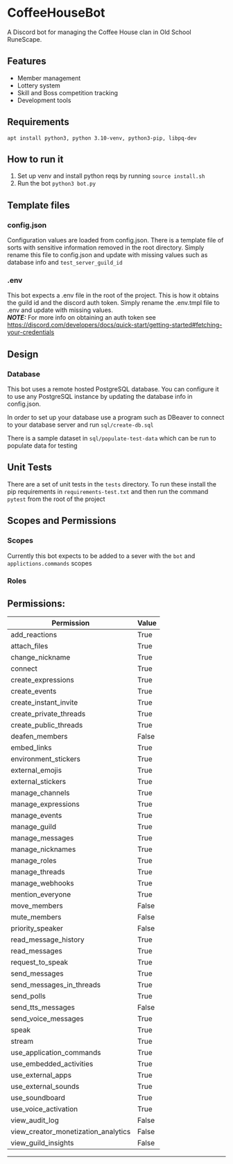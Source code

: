 # CoffeeHouseBot
A Discord bot for managing the Coffee House clan in Old School RuneScape.

## Features
- Member management
- Lottery system
- Skill and Boss competition tracking
- Development tools

## Requirements
```
apt install python3, python 3.10-venv, python3-pip, libpq-dev
```

## How to run it
1. Set up venv and install python reqs by running `source install.sh`
2. Run the bot `python3 bot.py`

## Template files
### config.json
Configuration values are loaded from config.json. There is a template file of sorts with sensitive information removed in the root directory. Simply rename this file to config.json and update with missing values such as database info and `test_server_guild_id`

### .env
This bot expects a .env file in the root of the project. This is how it obtains the guild id and the discord auth token.
Simply rename the .env.tmpl file to .env and update with missing values.<br>
**_NOTE:_**  For more info on obtaining an auth token see https://discord.com/developers/docs/quick-start/getting-started#fetching-your-credentials

## Design
### Database 
This bot uses a remote hosted PostgreSQL database. You can configure it to use any PostgreSQL instance by updating the database info in config.json.

In order to set up your database use a program such as DBeaver to connect to your database server and run `sql/create-db.sql`

There is a sample dataset in `sql/populate-test-data` which can be run to populate data for testing

## Unit Tests
There are a set of unit tests in the `tests` directory. To run these install the pip requirements in `requirements-test.txt` and then run the command `pytest` from the root of the project

## Scopes and Permissions
### Scopes
Currently this bot expects to be added to a sever with the `bot` and `applictions.commands` scopes

### Roles
Permissions:
----------------------------------------------
| Permission                         | Value |
|-------------------------------------|-------|
| add_reactions                      | True  |
| attach_files                        | True  |
| change_nickname                     | True  |
| connect                             | True  |
| create_expressions                  | True  |
| create_events                       | True  |
| create_instant_invite              | True  |
| create_private_threads              | True  |
| create_public_threads               | True  |
| deafen_members                      | False |
| embed_links                         | True  |
| environment_stickers                | True  |
| external_emojis                     | True  |
| external_stickers                   | True  |
| manage_channels                     | True  |
| manage_expressions                  | True  |
| manage_events                       | True  |
| manage_guild                        | True  |
| manage_messages                     | True  |
| manage_nicknames                    | True  |
| manage_roles                        | True  |
| manage_threads                      | True  |
| manage_webhooks                     | True  |
| mention_everyone                    | True  |
| move_members                        | False |
| mute_members                        | False |
| priority_speaker                    | False |
| read_message_history                | True  |
| read_messages                       | True  |
| request_to_speak                    | True  |
| send_messages                       | True  |
| send_messages_in_threads            | True  |
| send_polls                          | True  |
| send_tts_messages                   | False |
| send_voice_messages                 | True  |
| speak                               | True  |
| stream                              | True  |
| use_application_commands            | True  |
| use_embedded_activities             | True  |
| use_external_apps                   | True  |
| use_external_sounds                 | True  |
| use_soundboard                      | True  |
| use_voice_activation                | True  |
| view_audit_log                      | False |
| view_creator_monetization_analytics | False |
| view_guild_insights                 | False |
-----------------------------------------------